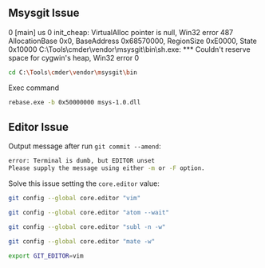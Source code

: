 ## Msysgit Issue

0 [main] us 0 init_cheap: VirtualAlloc pointer is null, Win32 error 487
AllocationBase 0x0, BaseAddress 0x68570000, RegionSize 0xE0000, State 0x10000
C:\Tools\cmder\vendor\msysgit\bin\sh.exe: *** Couldn't reserve space for cygwin's heap, Win32 error 0

```bash
cd C:\Tools\cmder\vendor\msysgit\bin
```

Exec command

```bash
rebase.exe -b 0x50000000 msys-1.0.dll
```

## Editor Issue

Output message after run `git commit --amend`:

```bash
error: Terminal is dumb, but EDITOR unset
Please supply the message using either -m or -F option.
```

Solve this issue setting the `core.editor` value:

```bash
git config --global core.editor "vim"

git config --global core.editor "atom --wait"

git config --global core.editor "subl -n -w"

git config --global core.editor "mate -w"
```

```bash
export GIT_EDITOR=vim
```

